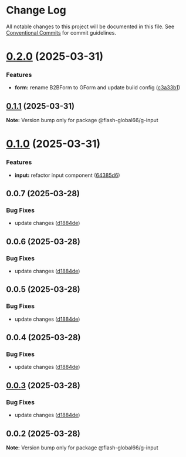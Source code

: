 # Change Log

All notable changes to this project will be documented in this file.
See [Conventional Commits](https://conventionalcommits.org) for commit guidelines.

# [0.2.0](https://github.com/Flash-Global66/global-design-system/compare/@flash-global66/g-input@0.1.1...@flash-global66/g-input@0.2.0) (2025-03-31)


### Features

* **form:** rename B2BForm to GForm and update build config ([c3a33b1](https://github.com/Flash-Global66/global-design-system/commit/c3a33b179ebdcae0dd9a9f174d27ab491366a16d))





## [0.1.1](https://github.com/Flash-Global66/global-design-system/compare/@flash-global66/g-input@0.1.0...@flash-global66/g-input@0.1.1) (2025-03-31)

**Note:** Version bump only for package @flash-global66/g-input





# [0.1.0](https://github.com/Flash-Global66/global-design-system/compare/@flash-global66/g-input@0.0.7...@flash-global66/g-input@0.1.0) (2025-03-31)


### Features

* **input:** refactor input component ([64385d6](https://github.com/Flash-Global66/global-design-system/commit/64385d6381878c139e308c7d86538b84679b45cf))





## 0.0.7 (2025-03-28)


### Bug Fixes

* update changes ([d1884de](https://github.com/Flash-Global66/global-design-system/commit/d1884de11e4e9522c2d6912d932122a75aabf9e7))





## 0.0.6 (2025-03-28)


### Bug Fixes

* update changes ([d1884de](https://github.com/Flash-Global66/global-design-system/commit/d1884de11e4e9522c2d6912d932122a75aabf9e7))





## 0.0.5 (2025-03-28)


### Bug Fixes

* update changes ([d1884de](https://github.com/Flash-Global66/global-design-system/commit/d1884de11e4e9522c2d6912d932122a75aabf9e7))





## 0.0.4 (2025-03-28)


### Bug Fixes

* update changes ([d1884de](https://github.com/Flash-Global66/global-design-system/commit/d1884de11e4e9522c2d6912d932122a75aabf9e7))





## [0.0.3](https://github.com/Flash-Global66/global-design-system/compare/@flash-global66/g-input@0.0.2...@flash-global66/g-input@0.0.3) (2025-03-28)


### Bug Fixes

* update changes ([d1884de](https://github.com/Flash-Global66/global-design-system/commit/d1884de11e4e9522c2d6912d932122a75aabf9e7))





## 0.0.2 (2025-03-28)

**Note:** Version bump only for package @flash-global66/g-input
